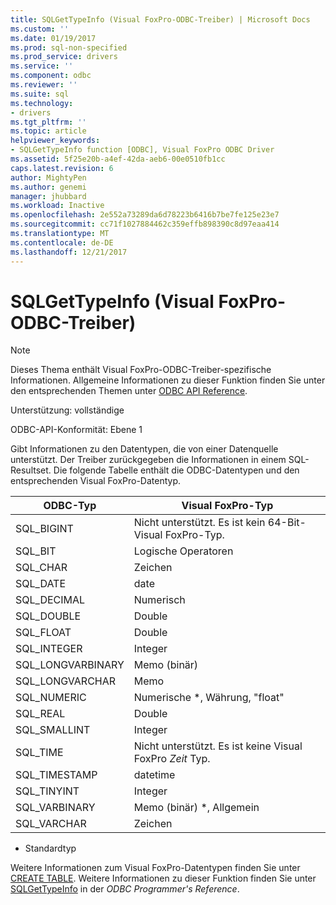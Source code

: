```yaml
---
title: SQLGetTypeInfo (Visual FoxPro-ODBC-Treiber) | Microsoft Docs
ms.custom: ''
ms.date: 01/19/2017
ms.prod: sql-non-specified
ms.prod_service: drivers
ms.service: ''
ms.component: odbc
ms.reviewer: ''
ms.suite: sql
ms.technology:
- drivers
ms.tgt_pltfrm: ''
ms.topic: article
helpviewer_keywords:
- SQLGetTypeInfo function [ODBC], Visual FoxPro ODBC Driver
ms.assetid: 5f25e20b-a4ef-42da-aeb6-00e0510fb1cc
caps.latest.revision: 6
author: MightyPen
ms.author: genemi
manager: jhubbard
ms.workload: Inactive
ms.openlocfilehash: 2e552a73289da6d78223b6416b7be7fe125e23e7
ms.sourcegitcommit: cc71f1027884462c359effb898390c8d97eaa414
ms.translationtype: MT
ms.contentlocale: de-DE
ms.lasthandoff: 12/21/2017
---
```

# <a name="sqlgettypeinfo-visual-foxpro-odbc-driver"></a>SQLGetTypeInfo (Visual FoxPro-ODBC-Treiber)
> [!NOTE]  
>  Dieses Thema enthält Visual FoxPro-ODBC-Treiber-spezifische Informationen. Allgemeine Informationen zu dieser Funktion finden Sie unter den entsprechenden Themen unter [ODBC API Reference](../../odbc/reference/syntax/odbc-api-reference.md).  
  
 Unterstützung: vollständige  
  
 ODBC-API-Konformität: Ebene 1  
  
 Gibt Informationen zu den Datentypen, die von einer Datenquelle unterstützt. Der Treiber zurückgegeben die Informationen in einem SQL-Resultset. Die folgende Tabelle enthält die ODBC-Datentypen und den entsprechenden Visual FoxPro-Datentyp.  
  
|ODBC-Typ|Visual FoxPro-Typ|  
|---------------|------------------------|  
|SQL_BIGINT|Nicht unterstützt. Es ist kein 64-Bit-Visual FoxPro-Typ.|  
|SQL_BIT|Logische Operatoren|  
|SQL_CHAR|Zeichen|  
|SQL_DATE|date|  
|SQL_DECIMAL|Numerisch|  
|SQL_DOUBLE|Double|  
|SQL_FLOAT|Double|  
|SQL_INTEGER|Integer|  
|SQL_LONGVARBINARY|Memo (binär)|  
|SQL_LONGVARCHAR|Memo|  
|SQL_NUMERIC|Numerische *, Währung, "float"|  
|SQL_REAL|Double|  
|SQL_SMALLINT|Integer|  
|SQL_TIME|Nicht unterstützt. Es ist keine Visual FoxPro *Zeit* Typ.|  
|SQL_TIMESTAMP|datetime|  
|SQL_TINYINT|Integer|  
|SQL_VARBINARY|Memo (binär) *, Allgemein|  
|SQL_VARCHAR|Zeichen|  
  
 * Standardtyp  
  
 Weitere Informationen zum Visual FoxPro-Datentypen finden Sie unter [CREATE TABLE](../../odbc/microsoft/create-table-sql-command.md). Weitere Informationen zu dieser Funktion finden Sie unter [SQLGetTypeInfo](../../odbc/reference/syntax/sqlgettypeinfo-function.md) in der *ODBC Programmer's Reference*.
